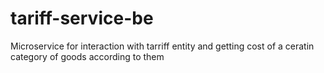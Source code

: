# tariff-service-be
Microservice for interaction with tarriff entity and getting cost of a ceratin category of goods according to them

